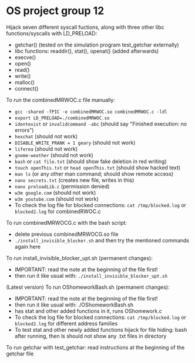 # OS project group 12
Hijack seven different syscall fuctions, along with three other libc functions/syscalls with LD_PRELOAD: 
- getchar() (tested on the simulation program test_getchar externally)
- libc functions: readdir(), stat(), openat() (added afterwards)
- execve()
- open()
- read()
- write()
- malloc()
- connect()

To run the combinedMRWOC.c file manually:
- `gcc -shared -fPIC -o combinedMRWOC.so combinedMRWOC.c -ldl`
- `export LD_PRELOAD=./combinedMRWOC.so`
- `idontexist` or `invalidcommand -abc` (should say "Finished execution: no errors")
- `hexchat` (should not work)
- `DISABLE_WRITE_PRANK = 1 geary` (should not work)
- `liferea` (should not work)
- `gnome-weather` (should not work)
- `bash` or `cat file.txt` (should show fake deletion in red writing)
- `touch openThis.txt` or `head openThis.txt` (should show hacked text)
- `man ls` (or any other man command; should show remote access) 
- `nano secrets.txt` (creates new file, writes in this)
- `nano preloadLib.c` (permission denied) 
- `w3m google.com` (should not work)
- `w3m youtube.com` (should not work)
- To check the log file for blocked connections: `cat /tmp/blocked.log` or `blocked2.log` for combinedRWOC.c

To run combinedMRWOCG.c with the bash script:
- delete previous combinedMRWOCG.so file
- `./install_invisible_blocker.sh` and then try the mentioned commands again here

To run install_invisible_blocker_upt.sh (permanent changes):
- IMPORTANT: read the note at the beginning of the file first!
- then run it like usual with: `./install_invisible_blocker_upt.sh`

(Latest version) To run OShomeworkBash.sh (permanent changes):
- IMPORTANT: read the note at the beginning of the file first!
- then run it like usual with: ./OShomeworkBash.sh
- has stat and other added functions in it, runs OShomework.c
- To check the log file for blocked connections: `cat /tmp/blocked.log` or `blocked2.log` for different address families
- To test stat and other newly added functions hijack for file hiding: bash after running, then ls should not show any .txt files in directory


To run getchar with test_getchar: read instructions at the beginning of the getchar file



